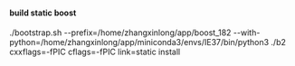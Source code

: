 #### build static boost
./bootstrap.sh --prefix=/home/zhangxinlong/app/boost_182 --with-python=/home/zhangxinlong/app/miniconda3/envs/IE37/bin/python3
./b2 cxxflags=-fPIC cflags=-fPIC link=static install 